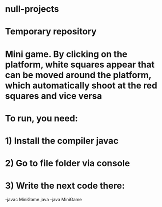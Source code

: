 ###### 
# null-projects
# Temporary repository
# Mini game. By clicking on the platform, white squares appear that can be moved around the platform, which automatically shoot at the red squares and vice versa
######
# To run, you need: 
# 1) Install the compiler javac
# 2) Go to file folder via console
# 3) Write the next code there:
-javac MiniGame.java
-java MiniGame
